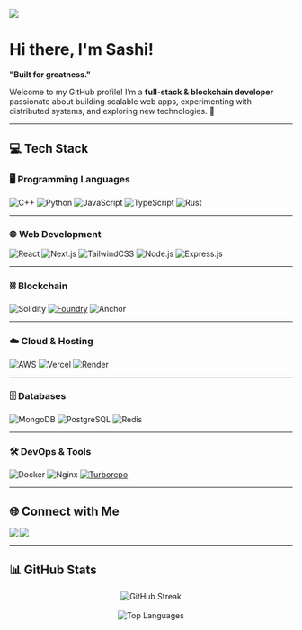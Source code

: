 ![](https://komarev.com/ghpvc/?username=sashi-does&style=for-the-badge&color=blueviolet)

# Hi there, I'm Sashi! 
**"Built for greatness."** 

Welcome to my GitHub profile! I’m a **full-stack & blockchain developer** passionate about building scalable web apps, experimenting with distributed systems, and exploring new technologies. 🚀  

---

## 💻 Tech Stack

### 🖥️ Programming Languages
![C++](https://img.shields.io/badge/C++-%2300599C.svg?style=for-the-badge&logo=c%2B%2B&logoColor=white)
![Python](https://img.shields.io/badge/Python-3776AB?style=for-the-badge&logo=python&logoColor=FFD43B)
![JavaScript](https://img.shields.io/badge/JavaScript-%23323330.svg?style=for-the-badge&logo=javascript&logoColor=%23F7DF1E)
![TypeScript](https://img.shields.io/badge/TypeScript-%23007ACC.svg?style=for-the-badge&logo=typescript&logoColor=white)
![Rust](https://img.shields.io/badge/Rust-000000?style=for-the-badge&logo=rust&logoColor=white)

---

### 🌐 Web Development
![React](https://img.shields.io/badge/React-%2320232a.svg?style=for-the-badge&logo=react&logoColor=%2361DAFB)
![Next.js](https://img.shields.io/badge/Next.js-black?style=for-the-badge&logo=next.js&logoColor=white)
![TailwindCSS](https://img.shields.io/badge/TailwindCSS-%2338B2AC.svg?style=for-the-badge&logo=tailwind-css&logoColor=white)
![Node.js](https://img.shields.io/badge/Node.js-6DA55F?style=for-the-badge&logo=node.js&logoColor=white)
![Express.js](https://img.shields.io/badge/Express.js-%23404d59.svg?style=for-the-badge&logo=express&logoColor=%2361DAFB)

---

### ⛓️ Blockchain
![Solidity](https://img.shields.io/badge/Solidity-%23363636.svg?style=for-the-badge&logo=solidity&logoColor=white)
[![Foundry](https://img.shields.io/badge/Foundry-%23000000.svg?style=for-the-badge&logo=forge&logoColor=white)](https://book.getfoundry.sh/)
![Anchor](https://img.shields.io/badge/Anchor-%23430098.svg?style=for-the-badge&logo=solana&logoColor=white)

---

### ☁️ Cloud & Hosting
![AWS](https://img.shields.io/badge/AWS-%23FF9900.svg?style=for-the-badge&logo=amazon-aws&logoColor=white)
![Vercel](https://img.shields.io/badge/Vercel-%23000000.svg?style=for-the-badge&logo=vercel&logoColor=white)
![Render](https://img.shields.io/badge/Render-%230046A5.svg?style=for-the-badge&logo=render&logoColor=white)

---

### 🗄️ Databases
![MongoDB](https://img.shields.io/badge/MongoDB-%234ea94b.svg?style=for-the-badge&logo=mongodb&logoColor=white)
![PostgreSQL](https://img.shields.io/badge/PostgreSQL-%23316192.svg?style=for-the-badge&logo=postgresql&logoColor=white)
![Redis](https://img.shields.io/badge/Redis-%23DD0031.svg?style=for-the-badge&logo=redis&logoColor=white)

---

### 🛠️ DevOps & Tools
![Docker](https://img.shields.io/badge/Docker-%230db7ed.svg?style=for-the-badge&logo=docker&logoColor=white)
![Nginx](https://img.shields.io/badge/Nginx-%23009639.svg?style=for-the-badge&logo=nginx&logoColor=white)
[![Turborepo](https://img.shields.io/badge/Turborepo-%233B0A2E.svg?style=for-the-badge&logo=turborepo&logoColor=white)](https://turbo.build/repo)


---

## 🌐 Connect with Me

<div style="display:flex; gap:2px;">
  <a href="https://www.linkedin.com/in/sashihere/" target="_blank">
    <img src="https://img.shields.io/badge/LinkedIn-%230077B5.svg?style=for-the-badge&logo=linkedin&logoColor=white">
  </a>

  <a href="https://x.com/sashi_does" target="_blank">
    <img src="https://img.shields.io/badge/X-%23000000.svg?style=for-the-badge&logo=x&logoColor=white">
  </a>
</div>



---

## 📊 GitHub Stats

<div align="center">
  
![GitHub Streak](https://github-readme-streak-stats.herokuapp.com/?user=sashi-does&theme=nightowl&hide_border=true)<br/><br>
![Top Languages](https://github-readme-stats.vercel.app/api/top-langs/?username=sashi-does&theme=nightowl&show_icons=true&hide_border=true&layout=compact)

</div>
